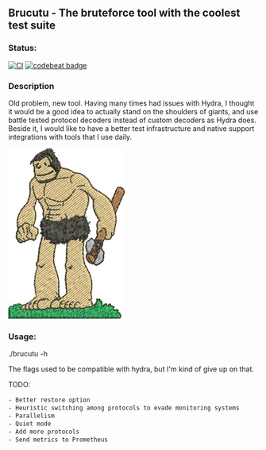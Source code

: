 ## Brucutu - The bruteforce tool with the coolest test suite

### Status:

[![CI](https://github.com/vpereira/brucutu/actions/workflows/ci.yml/badge.svg)](https://github.com/vpereira/brucutu/actions/workflows/ci.yml) [![codebeat badge](https://codebeat.co/badges/50176c03-cd69-40ad-bbc7-1a28e85326c5)](https://codebeat.co/projects/github-com-vpereira-brucutu-master)
### Description
Old problem, new tool. Having many times had issues with Hydra, I thought it would be a good idea to actually stand on the shoulders of giants, and use battle tested protocol decoders instead of custom decoders as Hydra does. Beside it, I would like to have a better test infrastructure and native support integrations with tools that I use daily.

![brucutu](brucutu.jpg)


### Usage: 

./brucutu -h

The flags used to be compatible with hydra, but I'm kind of give up on that.


TODO:

    - Better restore option
    - Heuristic switching among protocols to evade monitoring systems
    - Parallelism 
    - Quiet mode
    - Add more protocols
    - Send metrics to Prometheus